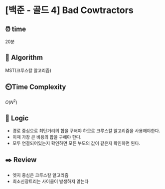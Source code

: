 # [백준 - 골드 4] Bad Cowtractors

## ⏰  **time**
20분

## :pushpin: **Algorithm**
MST(크루스칼 알고리즘)

## ⏲️**Time Complexity**
$O(N^2)$

## :round_pushpin: **Logic**
- 경로 중심으로 최단거리의 합을 구해야 하므로 크루스칼 알고리즘을 사용해야한다.
- 이때 가장 큰 비용의 합을 구해야 한다.
- 모두 연결되어있는지 확인하면 모든 부모의 값이 같은지 확인하면 된다.

## :black_nib: **Review**
- 엣지 중심은 크루스칼 알고리즘
- 최소신장트리는 사이클이 발생하지 않는다